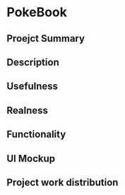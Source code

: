 # PokeBook

## Proejct Summary

## Description

## Usefulness

## Realness

## Functionality

## UI Mockup

## Project work distribution
